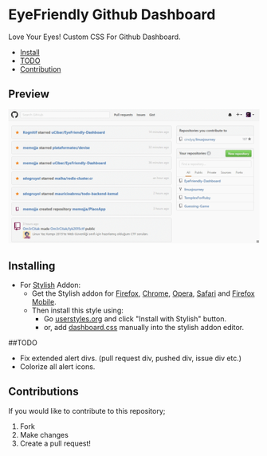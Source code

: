 # EyeFriendly Github Dashboard

Love Your Eyes! Custom CSS For Github Dashboard.
* [Install](https://github.com/uCibar/EyeFriendly-Dashboard#installing)
* [TODO](https://github.com/uCibar/EyeFriendly-Dashboard#TODO)
* [Contribution](https://github.com/uCibar/EyeFriendly-Dashboard#contributions)

## Preview
![](./-screenshots/preview.gif)

## Installing

* For [Stylish](https://github.com/JasonBarnabe/stylish) Addon:
  * Get the Stylish addon for [Firefox](https://addons.mozilla.org/en-US/firefox/addon/2108/), [Chrome](https://chrome.google.com/extensions/detail/fjnbnpbmkenffdnngjfgmeleoegfcffe), [Opera](https://addons.opera.com/en/extensions/details/stylish/), [Safari](http://sobolev.us/stylish/) and [Firefox Mobile](https://addons.mozilla.org/en-US/firefox/addon/2108/).
  * Then install this style using:
    * Go [userstyles.org](http://userstyles.org/styles/131357) and click "Install with Stylish" button.
    * or, add [dashboard.css](https://raw.githubusercontent.com/uCibar/EyeFriendly-Dashboard/master/css/dashboard.css) manually into the stylish addon editor.

##TODO

- Fix extended alert divs. (pull request div, pushed div, issue div etc.)
- Colorize all alert icons.

## Contributions

If you would like to contribute to this repository;

1. Fork
2. Make changes
3. Create a pull request!
